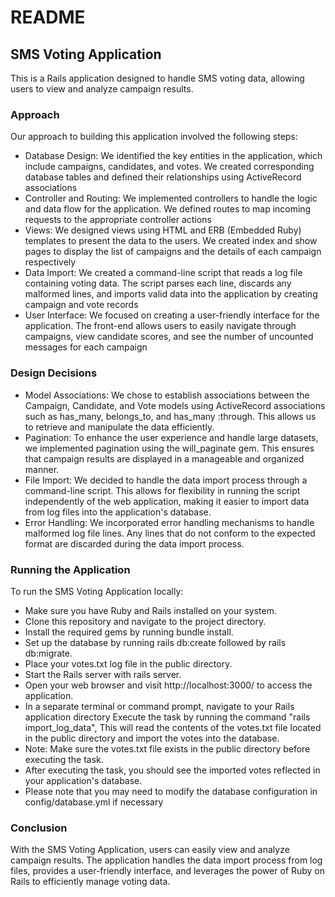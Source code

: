 # README

## SMS Voting Application
This is a Rails application designed to handle SMS voting data, allowing users to view and analyze campaign results.

### Approach
Our approach to building this application involved the following steps:

* Database Design: We identified the key entities in the application, which include campaigns, candidates, and votes. We created corresponding database tables and defined their relationships using ActiveRecord associations
* Controller and Routing: We implemented controllers to handle the logic and data flow for the application. We defined routes to map incoming requests to the appropriate controller actions
* Views: We designed views using HTML and ERB (Embedded Ruby) templates to present the data to the users. We created index and show pages to display the list of campaigns and the details of each campaign respectively
* Data Import: We created a command-line script that reads a log file containing voting data. The script parses each line, discards any malformed lines, and imports valid data into the application by creating campaign and vote records
* User Interface: We focused on creating a user-friendly interface for the application. The front-end allows users to easily navigate through campaigns, view candidate scores, and see the number of uncounted messages for each campaign


### Design Decisions

* Model Associations: We chose to establish associations between the Campaign, Candidate, and Vote models using ActiveRecord associations such as has_many, belongs_to, and has_many :through. This allows us to retrieve and manipulate the data efficiently.
* Pagination: To enhance the user experience and handle large datasets, we implemented pagination using the will_paginate gem. This ensures that campaign results are displayed in a manageable and organized manner.
* File Import: We decided to handle the data import process through a command-line script. This allows for flexibility in running the script independently of the web application, making it easier to import data from log files into the application's database.
* Error Handling: We incorporated error handling mechanisms to handle malformed log file lines. Any lines that do not conform to the expected format are discarded during the data import process.


### Running the Application
To run the SMS Voting Application locally:

* Make sure you have Ruby and Rails installed on your system.
* Clone this repository and navigate to the project directory.
* Install the required gems by running bundle install.
* Set up the database by running rails db:create followed by rails db:migrate.
* Place your votes.txt log file in the public directory.
* Start the Rails server with rails server.
* Open your web browser and visit http://localhost:3000/ to access the application.
* In a separate terminal or command prompt, navigate to your Rails application directory Execute the task by running the command "rails import_log_data", This will read the contents of the votes.txt file located in the public directory and import the votes into the database.
* Note: Make sure the votes.txt file exists in the public directory before executing the task.
* After executing the task, you should see the imported votes reflected in your application's database.
* Please note that you may need to modify the database configuration in config/database.yml if necessary

### Conclusion
With the SMS Voting Application, users can easily view and analyze campaign results. The application handles the data import process from log files, provides a user-friendly interface, and leverages the power of Ruby on Rails to efficiently manage voting data.







